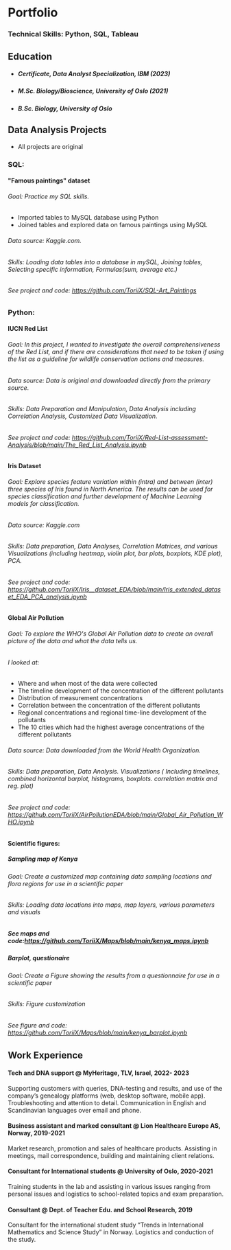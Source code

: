 # Portfolio 

### Technical Skills: Python, SQL, Tableau

## Education
- ##### Certificate, Data Analyst Specialization, IBM (2023)
- ##### M.Sc. Biology/Bioscience, University of Oslo (2021)
- ##### B.Sc. Biology, University of Oslo 
 


## Data Analysis Projects
- All projects are original

### SQL:
#### "Famous paintings" dataset 
###### Goal: Practice my SQL skills.
- Imported tables to MySQL database using Python
- Joined tables and explored data on famous paintings using MySQL
###### Data source: Kaggle.com.
###### Skills: Loading data tables into a database in mySQL, Joining tables, Selecting specific information, Formulas(sum, average etc.)
###### See project and code: https://github.com/ToriiX/SQL-Art_Paintings

### Python:
#### IUCN Red List  
###### Goal: In this project, I wanted to investigate the overall comprehensiveness of the Red List, and if there are considerations that need to be taken if using the list as a guideline for wildlife conservation actions and measures.
###### Data source: Data is original and downloaded directly from the primary source.
###### Skills: Data Preparation and Manipulation, Data Analysis including Correlation Analysis, Customized Data Visualization.
###### See project and code: https://github.com/ToriiX/Red-List-assessment-Analysis/blob/main/The_Red_List_Analysis.ipynb


#### Iris Dataset
###### Goal: Explore species feature variation within (intra) and between (inter) three species of Iris found in North America. The results can be used for species classification and further development of Machine Learning models for classification.
###### Data source: Kaggle.com
###### Skills:  Data preparation, Data Analyses, Correlation Matrices, and various Visualizations (including heatmap, violin plot, bar plots, boxplots, KDE plot), PCA.
###### See project and code: https://github.com/ToriiX/Iris__dataset_EDA/blob/main/Iris_extended_dataset_EDA_PCA_analysis.ipynb

#### Global Air Pollution
###### Goal:  To explore the WHO's Global Air Pollution data to create an overall picture of the data and what the data tells us. 
###### I looked at:
- Where and when most of the data were collected
- The timeline development of the concentration of the different pollutants
- Distribution of measurement concentrations
- Correlation between the concentration of the different pollutants
- Regional concentrations and regional time-line development of the pollutants
- The 10 cities which had the highest average concentrations of the different pollutants
###### Data source: Data downloaded from the World Health Organization.
###### Skills: Data preparation, Data Analysis. Visualizations ( Including timelines, combined horizontal barplot, histograms, boxplots. correlation matrix and reg. plot)  
###### See project and code: https://github.com/ToriiX/AirPollutionEDA/blob/main/Global_Air_Pollution_WHO.ipynb

#### Scientific figures:
##### Sampling map of Kenya
###### Goal: Create a customized map containing data sampling locations and flora regions for use in a scientific paper
###### Skills: Loading data locations into maps, map layers, various parameters and visuals 
##### See maps and code:https://github.com/ToriiX/Maps/blob/main/kenya_maps.ipynb

##### Barplot, questionaire 
###### Goal: Create a Figure showing the results from a questionnaire for use in a scientific paper
###### Skills: Figure customization
###### See figure and code: https://github.com/ToriiX/Maps/blob/main/kenya_barplot.ipynb


## Work Experience

#### Tech and DNA support @ MyHeritage, TLV, Israel, 2022- 2023                                                                                                    
Supporting customers with queries, DNA-testing and results, and use of the company’s genealogy platforms (web, desktop software, mobile app). 
Troubleshooting and attention to detail. Communication in English and Scandinavian languages over email and phone.  

#### Business assistant and marked consultant @ Lion Healthcare Europe AS, Norway, 2019-2021                                                                      
Market research, promotion and sales of healthcare products. 
Assisting in meetings, mail correspondence, building and maintaining client relations. 

#### Consultant for International students @ University of Oslo, 2020-2021                                                                                
Training students in the lab and assisting in various issues ranging from personal issues and logistics to school-related topics and exam preparation. 
 
#### Consultant @ Dept. of Teacher Edu. and School Research, 2019
Consultant for the international student study “Trends in International Mathematics and Science Study” in Norway. Logistics and conduction of the study. 



